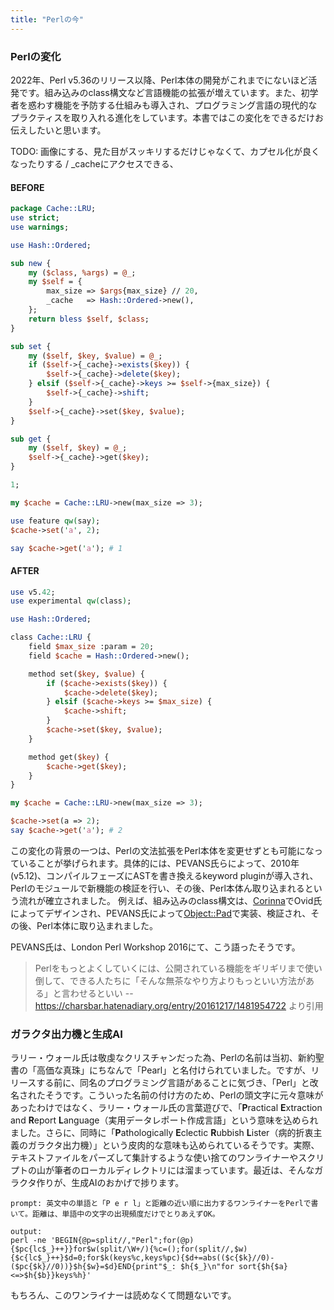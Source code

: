 ```yaml
---
title: "Perlの今"
---
```


### Perlの変化

2022年、Perl v5.36のリリース以降、Perl本体の開発がこれまでにないほど活発です。組み込みのclass構文など言語機能の拡張が増えています。また、初学者を惑わす機能を予防する仕組みも導入され、プログラミング言語の現代的なプラクティスを取り入れる進化をしています。本書ではこの変化をできるだけお伝えしたいと思います。

TODO: 画像にする、見た目がスッキリするだけじゃなくて、カプセル化が良くなったりする / _cacheにアクセスできる、

#### BEFORE

```perl
package Cache::LRU;
use strict;
use warnings;

use Hash::Ordered;

sub new {
    my ($class, %args) = @_;
    my $self = {
        max_size => $args{max_size} // 20,
        _cache   => Hash::Ordered->new(),
    };
    return bless $self, $class;
}

sub set {
    my ($self, $key, $value) = @_;
    if ($self->{_cache}->exists($key)) {
        $self->{_cache}->delete($key);
    } elsif ($self->{_cache}->keys >= $self->{max_size}) {
        $self->{_cache}->shift;
    }
    $self->{_cache}->set($key, $value);
}

sub get {
    my ($self, $key) = @_;
    $self->{_cache}->get($key);
}

1;

my $cache = Cache::LRU->new(max_size => 3);

use feature qw(say);
$cache->set('a', 2);

say $cache->get('a'); # 1
```

#### AFTER

```perl
use v5.42;
use experimental qw(class);

use Hash::Ordered;

class Cache::LRU {
    field $max_size :param = 20;
    field $cache = Hash::Ordered->new();

    method set($key, $value) {
        if ($cache->exists($key)) {
            $cache->delete($key);
        } elsif ($cache->keys >= $max_size) {
            $cache->shift;
        }
        $cache->set($key, $value);
    }

    method get($key) {
        $cache->get($key);
    }
}

my $cache = Cache::LRU->new(max_size => 3);

$cache->set(a => 2);
say $cache->get('a'); # 2
```

この変化の背景の一つは、Perlの文法拡張をPerl本体を変更せずとも可能になっていることが挙げられます。具体的には、PEVANS氏らによって、2010年(v5.12)、コンパイルフェーズにASTを書き換えるkeyword pluginが導入され、Perlのモジュールで新機能の検証を行い、その後、Perl本体ん取り込まれるという流れが確立されました。
例えば、組み込みのclass構文は、[Corinna](https://github.com/Perl-Apollo/Corinna)でOvid氏によってデザインされ、PEVANS氏によって[Object::Pad](https://metacpan.org/pod/Object::Pad)で実装、検証され、その後、Perl本体に取り込まれました。

PEVANS氏は、London Perl Workshop 2016にて、こう語ったそうです。

> Perlをもっとよくしていくには、公開されている機能をギリギリまで使い倒して、できる人たちに「そんな無茶なやり方よりもっといい方法がある」と言わせるといい
> -- https://charsbar.hatenadiary.org/entry/20161217/1481954722 より引用

### ガラクタ出力機と生成AI

ラリー・ウォール氏は敬虔なクリスチャンだった為、Perlの名前は当初、新約聖書の「高価な真珠」にちなんで「Pearl」と名付けられていました。ですが、リリースする前に、同名のプログラミング言語があることに気づき、「Perl」と改名されたそうです。こういった名前の付け方のため、Perlの頭文字に元々意味があったわけではなく、ラリー・ウォール氏の言葉遊びで、「**P**ractical **E**xtraction and **R**eport **L**anguage（実用データレポート作成言語」という意味を込められました。さらに、同時に「**P**athologically **E**clectic **R**ubbish **L**ister（病的折衷主義のガラクタ出力機）」という皮肉的な意味も込められているそうです。実際、テキストファイルをパーズして集計するような使い捨てのワンライナーやスクリプトの山が筆者のローカルディレクトリには溜まっています。最近は、そんなガラクタ作りが、生成AIのおかげで捗ります。

```shell
prompt: 英文中の単語と「P e r l」と距離の近い順に出力するワンライナーをPerlで書いて。距離は、単語中の文字の出現頻度だけでとりあえずOK。

output:
perl -ne 'BEGIN{@p=split//,"Perl";for(@p){$pc{lc$_}++}}for$w(split/\W+/){%c=();for(split//,$w){$c{lc$_}++}$d=0;for$k(keys%c,keys%pc){$d+=abs(($c{$k}//0)-($pc{$k}//0))}$h{$w}=$d}END{print"$_: $h{$_}\n"for sort{$h{$a}<=>$h{$b}}keys%h}'
```

もちろん、このワンライナーは読めなくて問題ないです。

